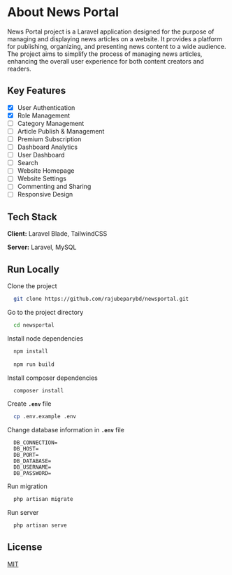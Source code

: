 # About News Portal

News Portal project is a Laravel application designed for the purpose of managing and displaying news articles on a
website. It provides a platform for publishing, organizing, and presenting news content to a wide audience. The project
aims to simplify the process of managing news articles, enhancing the overall user experience for both content creators
and readers.

## Key Features

- [x] User Authentication
- [x] Role Management
- [ ] Category Management
- [ ] Article Publish & Management
- [ ] Premium Subscription
- [ ] Dashboard Analytics
- [ ] User Dashboard
- [ ] Search
- [ ] Website Homepage
- [ ] Website Settings
- [ ] Commenting and Sharing
- [ ] Responsive Design

## Tech Stack

**Client:** Laravel Blade, TailwindCSS

**Server:** Laravel, MySQL

## Run Locally

Clone the project

```bash
  git clone https://github.com/rajubeparybd/newsportal.git
```

Go to the project directory

```bash
  cd newsportal
```

Install node dependencies

```bash
  npm install
  
  npm run build
```

Install composer dependencies

```bash
  composer install
```

Create **`.env`** file

```bash
  cp .env.example .env
```

Change database information in **`.env`** file

```env
  DB_CONNECTION=
  DB_HOST=
  DB_PORT=
  DB_DATABASE=
  DB_USERNAME=
  DB_PASSWORD=
```

Run migration

```bash
  php artisan migrate
```

Run server

```bash
  php artisan serve
```

## License

[MIT](https://choosealicense.com/licenses/mit/)

